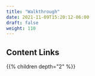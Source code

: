 ```yaml
---
title: "Walkthrough"
date: 2021-11-09T15:20:12-06:00
draft: false
weight: 110
---
```


## Content Links

{{% children depth="2" %}}